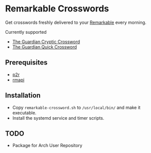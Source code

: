 # Remarkable Crosswords

Get crosswords freshly delivered to your [Remarkable][1] every morning.

Currently supported

* [The Guardian Cryptic Crossword][2]
* [The Guardian Quick Crossword][3]

## Prerequisites

* [p2r][4]
* [rmapi][5]

## Installation

* Copy `remarkable-crossword.sh` to `/usr/local/bin/` and make it executable.
* Install the systemd service and timer scripts.

## TODO

* Package for Arch User Repository

[1]: https://remarkable.com/
[2]: https://www.theguardian.com/crosswords/series/cryptic
[3]: https://www.theguardian.com/crosswords/series/quick
[4]: https://github.com/GjjvdBurg/paper2remarkable
[5]: https://github.com/juruen/rmapi
